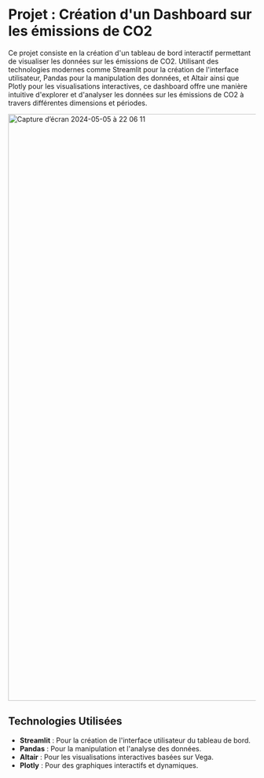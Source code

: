 # Projet : Création d'un Dashboard sur les émissions de CO2

Ce projet consiste en la création d'un tableau de bord interactif permettant de visualiser les données sur les émissions de CO2. Utilisant des technologies modernes comme Streamlit pour la création de l'interface utilisateur, Pandas pour la manipulation des données, et Altair ainsi que Plotly pour les visualisations interactives, ce dashboard offre une manière intuitive d'explorer et d'analyser les données sur les émissions de CO2 à travers différentes dimensions et périodes.

<img width="1196" alt="Capture d’écran 2024-05-05 à 22 06 11" src="https://github.com/alexandra002/dashboard-co2/assets/108056034/01e16a85-19aa-46f8-9d5e-619607ed7508">

## Technologies Utilisées

- **Streamlit** : Pour la création de l'interface utilisateur du tableau de bord.
- **Pandas** : Pour la manipulation et l'analyse des données.
- **Altair** : Pour les visualisations interactives basées sur Vega.
- **Plotly** : Pour des graphiques interactifs et dynamiques.
